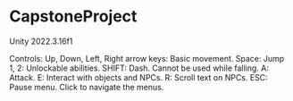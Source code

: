 # CapstoneProject
Unity 2022.3.16f1

Controls:
Up, Down, Left, Right arrow keys: Basic movement. 
Space: Jump
1, 2: Unlockable abilities.
SHIFT: Dash. Cannot be used while falling. 
A: Attack. 
E: Interact with objects and NPCs. 
R: Scroll text on NPCs. 
ESC: Pause menu. Click to navigate the menus. 